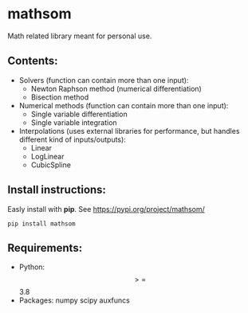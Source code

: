 # mathsom

Math related library meant for personal use.

## Contents:
- Solvers (function can contain more than one input): 
  - Newton Raphson method (numerical differentiation)
  - Bisection method
- Numerical methods (function can contain more than one input):
  - Single variable differentiation
  - Single variable integration
- Interpolations (uses external libraries for performance, but handles different kind of inputs/outputs):
  - Linear
  - LogLinear
  - CubicSpline

## Install instructions:
Easly install with **pip**. See https://pypi.org/project/mathsom/

`pip install mathsom`

## Requirements:
- Python: $$ >= $$ 3.8
- Packages: numpy scipy auxfuncs
